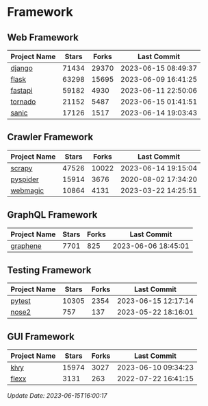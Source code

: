 # Framework

## Web Framework
| Project Name | Stars | Forks | Last Commit |
| ------------ | ----- | ----- | ----------- |
| [django](https://github.com/django/django) | 71434 | 29370 | 2023-06-15 08:49:37 |
| [flask](https://github.com/pallets/flask) | 63298 | 15695 | 2023-06-09 16:41:25 |
| [fastapi](https://github.com/tiangolo/fastapi) | 59182 | 4930 | 2023-06-11 22:50:06 |
| [tornado](https://github.com/tornadoweb/tornado) | 21152 | 5487 | 2023-06-15 01:41:51 |
| [sanic](https://github.com/sanic-org/sanic) | 17126 | 1517 | 2023-06-14 19:03:43 |

## Crawler Framework
| Project Name | Stars | Forks | Last Commit |
| ------------ | ----- | ----- | ----------- |
| [scrapy](https://github.com/scrapy/scrapy) | 47526 | 10022 | 2023-06-14 19:15:04 |
| [pyspider](https://github.com/binux/pyspider) | 15914 | 3676 | 2020-08-02 17:34:20 |
| [webmagic](https://github.com/code4craft/webmagic) | 10864 | 4131 | 2023-03-22 14:25:51 |

## GraphQL Framework
| Project Name | Stars | Forks | Last Commit |
| ------------ | ----- | ----- | ----------- |
| [graphene](https://github.com/graphql-python/graphene) | 7701 | 825 | 2023-06-06 18:45:01 |

## Testing Framework
| Project Name | Stars | Forks | Last Commit |
| ------------ | ----- | ----- | ----------- |
| [pytest](https://github.com/pytest-dev/pytest) | 10305 | 2354 | 2023-06-15 12:17:14 |
| [nose2](https://github.com/nose-devs/nose2) | 757 | 137 | 2023-05-22 18:16:01 |

## GUI Framework
| Project Name | Stars | Forks | Last Commit |
| ------------ | ----- | ----- | ----------- |
| [kivy](https://github.com/kivy/kivy) | 15974 | 3027 | 2023-06-10 09:34:23 |
| [flexx](https://github.com/flexxui/flexx) | 3131 | 263 | 2022-07-22 16:41:15 |

*Update Date: 2023-06-15T16:00:17*